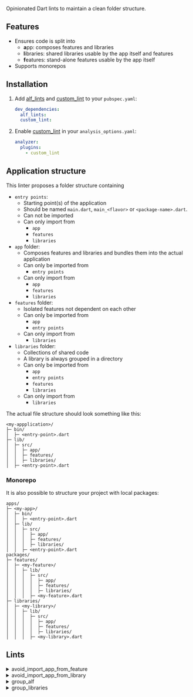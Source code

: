Opinionated Dart lints to maintain a clean folder structure.

## Features

- Ensures code is split into
  - **a**pp: composes features and libraries
  - **l**ibraries: shared libraries usable by the app itself and features
  - **f**eatures: stand-alone features usable by the app itself
- Supports monorepos

## Installation

1. Add [alf_lints](https://pub.dev/packages/alf_lints) and [custom_lint](https://pub.dev/packages/custom_lint) to your `pubspec.yaml`:
   ```yaml
   dev_dependencies:
     alf_lints:
     custom_lint:
   ```
2. Enable [custom_lint](https://pub.dev/packages/custom_lint) in your `analysis_options.yaml`:
   ```yaml
   analyzer:
     plugins:
       - custom_lint
   ```

## Application structure

This linter proposes a folder structure containing

- `entry points`:
  - Starting point(s) of the application
  - Should be named `main.dart`, `main_<flavor>` or `<package-name>.dart`.
  - Can not be imported
  - Can only import from
    - `app`
    - `features`
    - `libraries`
- `app` folder:
  - Composes features and libraries and bundles them into the actual application
  - Can only be imported from
    - `entry points`
  - Can only import from
    - `app`
    - `features`
    - `libraries`
- `features` folder:
  - Isolated features not dependent on each other
  - Can only be imported from
    - `app`
    - `entry points`
  - Can only import from
    - `libraries`
- `libraries` folder:
  - Collections of shared code
  - A library is always grouped in a directory
  - Can only be imported from
    - `app`
    - `entry points`
    - `features`
    - `libraries`
  - Can only import from
    - `libraries`

The actual file structure should look something like this:

```
<my-appplication>/
├─ bin/
│  ├─ <entry-point>.dart
├─ lib/
│  ├─ src/
│  │  ├─ app/
│  │  ├─ features/
│  │  ├─ libraries/
│  ├─ <entry-point>.dart
```

### Monorepo

It is also possible to structure your project with local packages:

```
apps/
├─ <my-app>/
│  ├─ bin/
│  │  ├─ <entry-point>.dart
│  ├─ lib/
│  │  ├─ src/
│  │  │  ├─ app/
│  │  │  ├─ features/
│  │  │  ├─ libraries/
│  │  ├─ <entry-point>.dart
packages/
├─ features/
│  ├─ <my-feature>/
│  │  ├─ lib/
│  │  │  ├─ src/
│  │  │  │  ├─ app/
│  │  │  │  ├─ features/
│  │  │  │  ├─ libraries/
│  │  │  ├─ <my-feature>.dart
├─ libraries/
│  ├─ <my-library>/
│  │  ├─ lib/
│  │  │  ├─ src/
│  │  │  │  ├─ app/
│  │  │  │  ├─ features/
│  │  │  │  ├─ libraries/
│  │  │  ├─ <my-library>.dart
```

## Lints

<details>
  <summary>avoid_import_app_from_feature</summary>

  - Ensures that features don't import composing app code.
</details>

<details>
  <summary>avoid_import_app_from_library</summary>

  - Ensures that libraries don't import composing app code.
</details>

<details>
  <summary>group_alf</summary>

  - Ensures that files are placed and named according to the alf-linting conventions. Files should either
    - be a valid entry point placed in `lib/` or `bin/` directory and named `main.dart`, `main_<flavor>.dart` or `<packageName>.dart`
    - or placed within the `app`, `libraries` or `features` folder contained in the `lib/` or `lib/src/` folder.
</details>

<details>
  <summary>group_libraries</summary>

  - Ensures that files within the `libraries` folder are grouped into another folder.
</details>